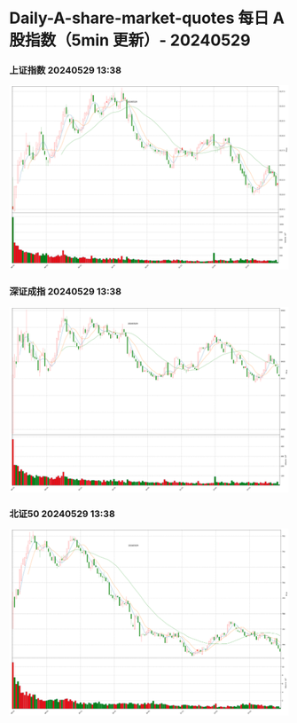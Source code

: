 
# Daily-A-share-market-quotes 每日 A 股指数（5min 更新）- 20240529

### 上证指数 20240529 13:38
![](./fig/2024/5/20240529-sh000001.png)

### 深证成指 20240529 13:38
![](./fig/2024/5/20240529-sz399001.png)

### 北证50 20240529 13:38
![](./fig/2024/5/20240529-bj899050.png)
